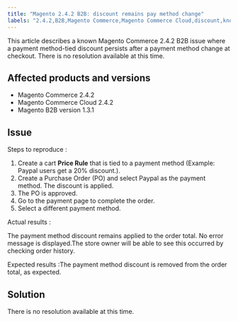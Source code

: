```yaml
---
title: "Magento 2.4.2 B2B: discount remains pay method change"
labels: "2.4.2,B2B,Magento Commerce,Magento Commerce Cloud,discount,known issue,payment method"
---
```


This article describes a known Magento Commerce 2.4.2 B2B issue where a payment method-tied discount persists after a payment method change at checkout. There is no resolution available at this time.

## Affected products and versions

* Magento Commerce 2.4.2
* Magento Commerce Cloud 2.4.2
* Magento B2B version 1.3.1

## Issue

 <span class="wysiwyg-underline">Steps to reproduce</span> :

1. Create a cart **Price Rule** that is tied to a payment method (Example: Paypal users get a 20% discount.).
1. Create a Purchase Order (PO) and select Paypal as the payment method. The discount is applied.
1. The PO is approved.
1. Go to the payment page to complete the order.
1. Select a different payment method.

 <span class="wysiwyg-underline">Actual results</span> :

The payment method discount remains applied to the order total.  No error message is displayed.The store owner will be able to see this occurred by checking order history.

 <span class="wysiwyg-underline">Expected results</span> :The payment method discount is removed from the order total, as expected.

## Solution

There is no resolution available at this time.